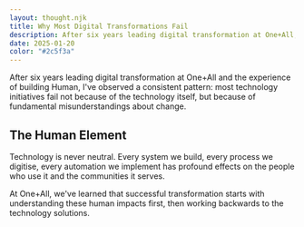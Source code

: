 ```yaml
---
layout: thought.njk
title: Why Most Digital Transformations Fail
description: After six years leading digital transformation at One+All, I've observed a consistent pattern - most technology initiatives fail not because of the technology itself, but because of fundamental misunderstandings about change.
date: 2025-01-20
color: "#2c5f3a"
---
```


After six years leading digital transformation at One+All and the experience of building Human, I've observed a consistent pattern: most technology initiatives fail not because of the technology itself, but because of fundamental misunderstandings about change.

## The Human Element

Technology is never neutral. Every system we build, every process we digitise, every automation we implement has profound effects on the people who use it and the communities it serves.

At One+All, we've learned that successful transformation starts with understanding these human impacts first, then working backwards to the technology solutions.
